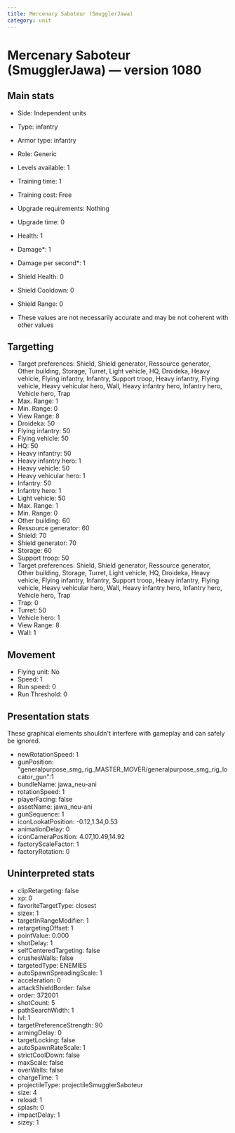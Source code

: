 ```yaml
---
title: Mercenary Saboteur (SmugglerJawa)
category: unit
---
```


# Mercenary Saboteur (SmugglerJawa) — version 1080

## Main stats

  * Side: Independent units
  * Type: infantry
  * Armor type: infantry
  * Role: Generic
  * Levels available: 1
  * Training time: 1
  * Training cost: Free
  * Upgrade requirements: Nothing
  * Upgrade time: 0
  * Health: 1
  * Damage*: 1
  * Damage per second*: 1
  * Shield Health: 0
  * Shield Cooldown: 0
  * Shield Range: 0

* These values are not necessarily accurate and may be not coherent with other values

## Targetting

  * Target preferences: Shield, Shield generator, Ressource generator, Other building, Storage, Turret, Light vehicle, HQ, Droideka, Heavy vehicle, Flying infantry, Infantry, Support troop, Heavy infantry, Flying vehicle, Heavy vehicular hero, Wall, Heavy infantry hero, Infantry hero, Vehicle hero, Trap
  * Max. Range: 1
  * Min. Range: 0
  * View Range: 8
  * Droideka: 50
  * Flying infantry: 50
  * Flying vehicle: 50
  * HQ: 50
  * Heavy infantry: 50
  * Heavy infantry hero: 1
  * Heavy vehicle: 50
  * Heavy vehicular hero: 1
  * Infantry: 50
  * Infantry hero: 1
  * Light vehicle: 50
  * Max. Range: 1
  * Min. Range: 0
  * Other building: 60
  * Ressource generator: 60
  * Shield: 70
  * Shield generator: 70
  * Storage: 60
  * Support troop: 50
  * Target preferences: Shield, Shield generator, Ressource generator, Other building, Storage, Turret, Light vehicle, HQ, Droideka, Heavy vehicle, Flying infantry, Infantry, Support troop, Heavy infantry, Flying vehicle, Heavy vehicular hero, Wall, Heavy infantry hero, Infantry hero, Vehicle hero, Trap
  * Trap: 0
  * Turret: 50
  * Vehicle hero: 1
  * View Range: 8
  * Wall: 1

## Movement

  * Flying unit: No
  * Speed: 1
  * Run speed: 0
  * Run Threshold: 0

## Presentation stats

These graphical elements shouldn't interfere with gameplay and can safely be ignored.

  * newRotationSpeed: 1
  * gunPosition: "generalpurpose_smg_rig_MASTER_MOVER/generalpurpose_smg_rig_locator_gun":1
  * bundleName: jawa_neu-ani
  * rotationSpeed: 1
  * playerFacing: false
  * assetName: jawa_neu-ani
  * gunSequence: 1
  * iconLookatPosition: -0.12,1.34,0.53
  * animationDelay: 0
  * iconCameraPosition: 4.07,10.49,14.92
  * factoryScaleFactor: 1
  * factoryRotation: 0

## Uninterpreted stats

  * clipRetargeting: false
  * xp: 0
  * favoriteTargetType: closest
  * sizex: 1
  * targetInRangeModifier: 1
  * retargetingOffset: 1
  * pointValue: 0.000
  * shotDelay: 1
  * selfCenteredTargeting: false
  * crushesWalls: false
  * targetedType: ENEMIES
  * autoSpawnSpreadingScale: 1
  * acceleration: 0
  * attackShieldBorder: false
  * order: 372001
  * shotCount: 5
  * pathSearchWidth: 1
  * lvl: 1
  * targetPreferenceStrength: 90
  * armingDelay: 0
  * targetLocking: false
  * autoSpawnRateScale: 1
  * strictCoolDown: false
  * maxScale: false
  * overWalls: false
  * chargeTime: 1
  * projectileType: projectileSmugglerSaboteur
  * size: 4
  * reload: 1
  * splash: 0
  * impactDelay: 1
  * sizey: 1


